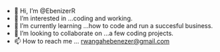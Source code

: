 - 👋 Hi, I’m @EbenizerR
- 👀 I’m interested in ...coding and working.
- 🌱 I’m currently learning ...how to code and run a succesful business.
- 💞️ I’m looking to collaborate on ...a few coding projects.
- 📫 How to reach me ... rwangahebenezer@gmail.com

<!---
EbenizerR/EbenizerR is a ✨ special ✨ repository because its `README.md` (this file) appears on your GitHub profile.
You can click the Preview link to take a look at your changes.
--->
